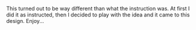 This turned out to be way different than what the instruction was. At first I did it as instructed, then I decided to play with the idea and it came to this design. Enjoy...